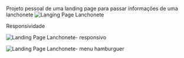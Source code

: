 Projeto pessoal de uma landing page para passar informações de uma lanchonete
![Langing Page Lanchonete](https://github.com/Imayagmb/Langing-Page-Lanchonete/assets/129901845/6c804457-eeb6-4d8d-8b32-46a57f610cae)

Responsividade


![Landing Page Lanchonete- responsivo](https://github.com/Imayagmb/Landing-Page-Lanchonete/assets/129901845/aed4fc82-cd86-47b4-ad6e-a342dbac3e7d)


![Landing Page Lanchonete- menu hamburguer](https://github.com/Imayagmb/Landing-Page-Lanchonete/assets/129901845/0dac9cdf-22e9-4319-b6ad-c67432e5745e)
